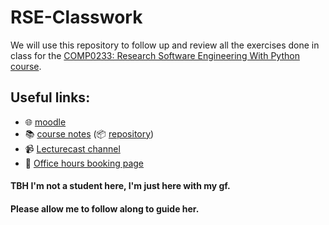 # RSE-Classwork

We will use this repository to follow up and review all the exercises done in class for the
[COMP0233: Research Software Engineering With Python course](https://github-pages.ucl.ac.uk/rsd-engineeringcourse/).

## Useful links:

- 🌐 [moodle](https://moodle.ucl.ac.uk/course/view.php?id=41784)
- 📚 [course notes](https://github-pages.ucl.ac.uk/rsd-engineeringcourse/) (📦 [repository](https://github.com/ucl/rsd-engineeringcourse/))
- 📹 [Lecturecast channel](https://moodle.ucl.ac.uk/mod/lti/view.php?id=6139047)
- 📆 [Office hours booking page](https://moodle.ucl.ac.uk/mod/url/view.php?id=6139032)

#### TBH I'm not a student here, I'm just here with my gf.
#### Please allow me to follow along to guide her.